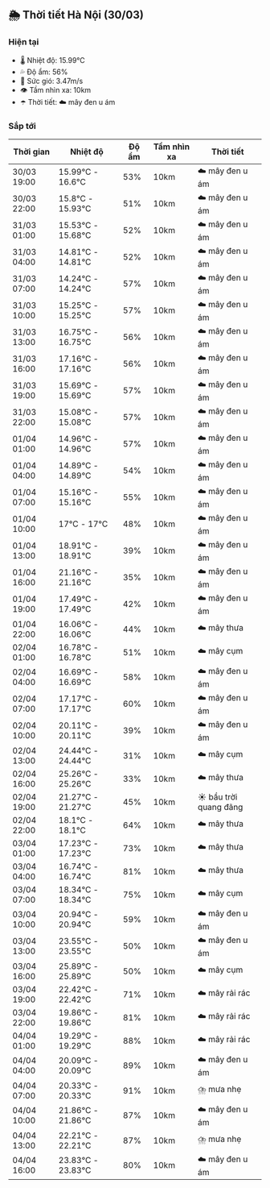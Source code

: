 ## 🌦️ Thời tiết Hà Nội (30/03)

### Hiện tại

- 🌡️ Nhiệt độ: 15.99℃
- 💦 Độ ẩm: 56%
- 💨 Sức gió: 3.47m/s
- 👁️ Tầm nhìn xa: 10km
- ☂️ Thời tiết: ☁️ mây đen u ám

### Sắp tới

| Thời gian | Nhiệt độ | Độ ẩm | Tầm nhìn xa | Thời tiết |
| --- | --- | --- | --- | --- |
| 30/03 19:00 | 15.99℃ - 16.6℃ | 53% | 10km | ☁️ mây đen u ám |
| 30/03 22:00 | 15.8℃ - 15.93℃ | 51% | 10km | ☁️ mây đen u ám |
| 31/03 01:00 | 15.53℃ - 15.68℃ | 52% | 10km | ☁️ mây đen u ám |
| 31/03 04:00 | 14.81℃ - 14.81℃ | 52% | 10km | ☁️ mây đen u ám |
| 31/03 07:00 | 14.24℃ - 14.24℃ | 57% | 10km | ☁️ mây đen u ám |
| 31/03 10:00 | 15.25℃ - 15.25℃ | 57% | 10km | ☁️ mây đen u ám |
| 31/03 13:00 | 16.75℃ - 16.75℃ | 56% | 10km | ☁️ mây đen u ám |
| 31/03 16:00 | 17.16℃ - 17.16℃ | 56% | 10km | ☁️ mây đen u ám |
| 31/03 19:00 | 15.69℃ - 15.69℃ | 57% | 10km | ☁️ mây đen u ám |
| 31/03 22:00 | 15.08℃ - 15.08℃ | 57% | 10km | ☁️ mây đen u ám |
| 01/04 01:00 | 14.96℃ - 14.96℃ | 57% | 10km | ☁️ mây đen u ám |
| 01/04 04:00 | 14.89℃ - 14.89℃ | 54% | 10km | ☁️ mây đen u ám |
| 01/04 07:00 | 15.16℃ - 15.16℃ | 55% | 10km | ☁️ mây đen u ám |
| 01/04 10:00 | 17℃ - 17℃ | 48% | 10km | ☁️ mây đen u ám |
| 01/04 13:00 | 18.91℃ - 18.91℃ | 39% | 10km | ☁️ mây đen u ám |
| 01/04 16:00 | 21.16℃ - 21.16℃ | 35% | 10km | ☁️ mây đen u ám |
| 01/04 19:00 | 17.49℃ - 17.49℃ | 42% | 10km | ☁️ mây đen u ám |
| 01/04 22:00 | 16.06℃ - 16.06℃ | 44% | 10km | ☁️ mây thưa |
| 02/04 01:00 | 16.78℃ - 16.78℃ | 51% | 10km | ☁️ mây cụm |
| 02/04 04:00 | 16.69℃ - 16.69℃ | 58% | 10km | ☁️ mây đen u ám |
| 02/04 07:00 | 17.17℃ - 17.17℃ | 60% | 10km | ☁️ mây đen u ám |
| 02/04 10:00 | 20.11℃ - 20.11℃ | 39% | 10km | ☁️ mây đen u ám |
| 02/04 13:00 | 24.44℃ - 24.44℃ | 31% | 10km | ☁️ mây cụm |
| 02/04 16:00 | 25.26℃ - 25.26℃ | 33% | 10km | ☁️ mây thưa |
| 02/04 19:00 | 21.27℃ - 21.27℃ | 45% | 10km | ☀️ bầu trời quang đãng |
| 02/04 22:00 | 18.1℃ - 18.1℃ | 64% | 10km | ☁️ mây thưa |
| 03/04 01:00 | 17.23℃ - 17.23℃ | 73% | 10km | ☁️ mây thưa |
| 03/04 04:00 | 16.74℃ - 16.74℃ | 81% | 10km | ☁️ mây thưa |
| 03/04 07:00 | 18.34℃ - 18.34℃ | 75% | 10km | ☁️ mây cụm |
| 03/04 10:00 | 20.94℃ - 20.94℃ | 59% | 10km | ☁️ mây đen u ám |
| 03/04 13:00 | 23.55℃ - 23.55℃ | 50% | 10km | ☁️ mây đen u ám |
| 03/04 16:00 | 25.89℃ - 25.89℃ | 50% | 10km | ☁️ mây cụm |
| 03/04 19:00 | 22.42℃ - 22.42℃ | 71% | 10km | ☁️ mây rải rác |
| 03/04 22:00 | 19.86℃ - 19.86℃ | 81% | 10km | ☁️ mây rải rác |
| 04/04 01:00 | 19.29℃ - 19.29℃ | 88% | 10km | ☁️ mây rải rác |
| 04/04 04:00 | 20.09℃ - 20.09℃ | 89% | 10km | ☁️ mây đen u ám |
| 04/04 07:00 | 20.33℃ - 20.33℃ | 91% | 10km | ⛈️ mưa nhẹ |
| 04/04 10:00 | 21.86℃ - 21.86℃ | 87% | 10km | ☁️ mây đen u ám |
| 04/04 13:00 | 22.21℃ - 22.21℃ | 87% | 10km | ⛈️ mưa nhẹ |
| 04/04 16:00 | 23.83℃ - 23.83℃ | 80% | 10km | ☁️ mây đen u ám |
